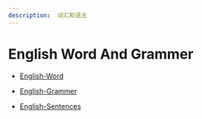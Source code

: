 ```yaml
---
description:  词汇和语法
---
```

# English Word And Grammer

* [English-Word](/tag-english-word/)  

* [English-Grammer](/tag-english-grammer/)

* [English-Sentences](/tag-english-sentences/)

